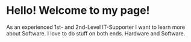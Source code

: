 # Hello! Welcome to my page!

As an experienced 1st- and 2nd-Level IT-Supporter I want to learn more about Software. I love to do stuff on both ends. Hardware and Software.
